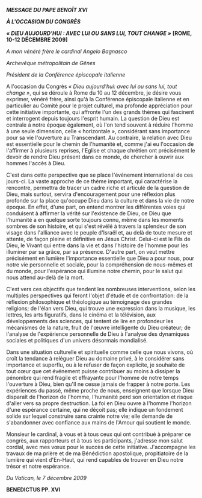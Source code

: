 ***MESSAGE DU PAPE BENOÎT XVI***

***À L'OCCASION DU CONGRÈS***

***« DIEU AUJOURD'HUI : AVEC LUI OU SANS LUI, TOUT CHANGE »*** **\[ROME, 10-12 DÉCEMBRE 2009\]**

*A mon vénéré frère le cardinal Angelo Bagnasco*

*Archevêque métropolitain de Gênes*

*Président de la Conférence épiscopale italienne*

A l'occasion du Congrès *« Dieu aujourd'hui: avec lui ou sans lui, tout change »*, qui se déroule à Rome du 10 au 12 décembre, je désire vous exprimer, vénéré frère, ainsi qu'à la Conférence épiscopale italienne et en particulier au Comité pour le projet culturel, ma profonde appréciation pour cette initiative importante, qui affronte l'un des grands thèmes qui fascinent et interrogent depuis toujours l'esprit humain. La question de Dieu est centrale à notre époque également, où l'on tend souvent à réduire l'homme à une seule dimension, celle « horizontale », considérant sans importance pour sa vie l'ouverture au Transcendant. Au contraire, la relation avec Dieu est essentielle pour le chemin de l'humanité et, comme j'ai eu l'occasion de l'affirmer à plusieurs reprises, l'Eglise et chaque chrétien ont précisément le devoir de rendre Dieu présent dans ce monde, de chercher à ouvrir aux hommes l'accès à Dieu.

C'est dans cette perspective que se place l'événement international de ces jours-ci. La vaste approche de ce thème important, qui caractérise la rencontre, permettra de tracer un cadre riche et articulé de la question de Dieu, mais surtout, servira d'encouragement pour une réflexion plus profonde sur la place qu'occupe Dieu dans la culture et dans la vie de notre époque. En effet, d'une part, on entend montrer les différentes voies qui conduisent à affirmer la vérité sur l'existence de Dieu, ce Dieu que l'humanité a en quelque sorte toujours connu, même dans les moments sombres de son histoire, et qui s'est révélé à travers la splendeur de son visage dans l'alliance avec le peuple d'Israël et, au delà de toute mesure et attente, de façon pleine et définitive en Jésus Christ. Celui-ci est le Fils de Dieu, le Vivant qui entre dans la vie et dans l'histoire de l'homme pour les illuminer par sa grâce, par sa présence. D'autre part, on veut mettre précisément en lumière l'importance essentielle que Dieu a pour nous, pour notre vie personnelle et sociale, pour la compréhension de nous-mêmes et du monde, pour l'espérance qui illumine notre chemin, pour le salut qui nous attend au-delà de la mort.

C'est vers ces objectifs que tendent les nombreuses interventions, selon les multiples perspectives qui feront l'objet d'étude et de confrontation: de la réflexion philosophique et théologique au témoignage des grandes religions; de l'élan vers Dieu, qui trouve une expression dans la musique, les lettres, les arts figuratifs, dans le cinéma et la télévision, aux développements des sciences, qui tentent de lire en profondeur les mécanismes de la nature, fruit de l'œuvre intelligente du Dieu créateur; de l'analyse de l'expérience personnelle de Dieu à l'analyse des dynamiques sociales et politiques d'un univers désormais mondialisé.

Dans une situation culturelle et spirituelle comme celle que nous vivons, où croît la tendance à reléguer Dieu au domaine privé, à le considérer sans importance et superflu, ou à le refuser de façon explicite, je souhaite de tout cœur que cet événement puisse contribuer au moins à dissiper la pénombre qui rend fragile et effrayante pour l'homme de notre temps l'ouverture à Dieu, bien qu'Il ne cesse jamais de frapper à notre porte. Les expériences du passé, même proche de nous, enseignent que lorsque Dieu disparaît de l'horizon de l'homme, l'humanité perd son orientation et risque d'aller vers sa propre destruction. La foi en Dieu ouvre à l'homme l'horizon d'une espérance certaine, qui ne déçoit pas; elle indique un fondement solide sur lequel construire sans crainte notre vie; elle demande de s'abandonner avec confiance aux mains de l'Amour qui soutient le monde.

Monsieur le cardinal, à vous et à tous ceux qui ont contribué à préparer ce congrès, aux rapporteurs et à tous les participants, j'adresse mon salut cordial, avec mes vœux pour le succès de cette initiative. J'accompagne les travaux de ma prière et de ma Bénédiction apostolique, propitiatoire de la lumière qui vient d'En-Haut, qui rend capables de trouver en Dieu notre trésor et notre espérance.

*Du Vatican, le 7 décembre 2009*

**BENEDICTUS PP. XVI**